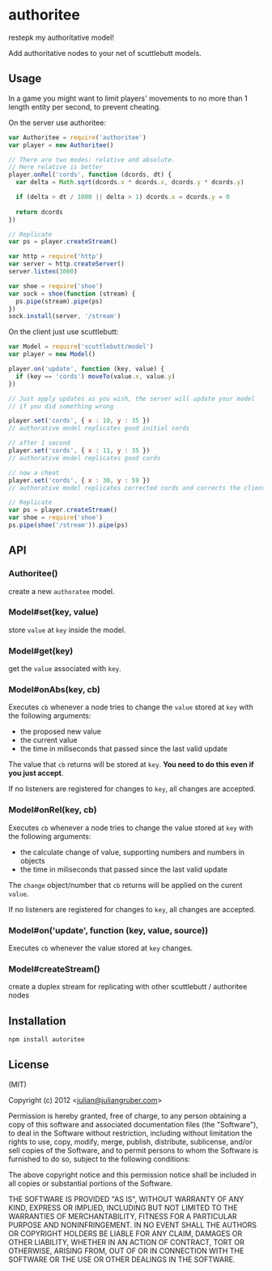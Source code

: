 # authoritee

restepk my authoritative model!

Add authoritative nodes to your net of scuttlebutt models.

## Usage

In a game you might want to limit players' movements to no more than 1 length
entity per second, to prevent cheating. 

On the server use authoritee:

```javascript
var Authoritee = require('authoritee')
var player = new Authoritee()

// There are two modes: relative and absolute.
// Here relative is better
player.onRel('cords', function (dcords, dt) {
  var delta = Math.sqrt(dcords.x * dcords.x, dcords.y * dcords.y)

  if (delta > dt / 1000 || delta > 1) dcords.x = dcords.y = 0
  
  return dcords
})

// Replicate
var ps = player.createStream()

var http = require('http')
var server = http.createServer()
server.listen(3000)

var shoe = require('shoe')
var sock = shoe(function (stream) {
  ps.pipe(stream).pipe(ps)
})
sock.install(server, '/stream')
```

On the client just use scuttlebutt:

```javascript
var Model = require('scuttlebutt/model')
var player = new Model()

player.on('update', function (key, value) {
  if (key == 'cords') moveTo(value.x, value.y)
})

// Just apply updates as you wish, the server will update your model
// if you did something wrong

player.set('cords', { x : 10, y : 35 })
// authorative model replicates good initial cords

// after 1 second
player.set('cords', { x : 11, y : 35 })
// authorative model replicates good cords

// now a cheat
player.set('cords', { x : 30, y : 59 })
// authorative model replicates corrected cords and corrects the client

// Replicate
var ps = player.createStream()
var shoe = require('shoe')
ps.pipe(shoe('/stream')).pipe(ps)
```

## API

### Authoritee()

create a new `authoratee` model.

### Model#set(key, value)

store `value` at `key` inside the model.

### Model#get(key)

get the `value` associated with `key`.

### Model#onAbs(key, cb)

Executes `cb` whenever a node tries to change the `value` stored at `key` with
the following arguments:

* the proposed new value
* the current value
* the time in miliseconds that passed since the last valid update

The value that `cb` returns will be stored at `key`. __You need to do this
even if you just accept__.

If no listeners are registered for changes to `key`, all changes are accepted.

### Model#onRel(key, cb)

Executes `cb` whenever a node tries to change the value stored at `key` with
the following arguments:

* the calculate change of value, supporting numbers and numbers in objects
* the time in miliseconds that passed since the last valid update

The `change` object/number that `cb` returns will be applied on the curent
`value`.

If no listeners are registered for changes to `key`, all changes are accepted.

### Model#on('update', function (key, value, source))

Executes `cb` whenever the value stored at `key` changes.

### Model#createStream()

create a duplex stream for replicating with other scuttlebutt / authoritee nodes

## Installation

```bash
npm install autoritee
```

## License

(MIT)

Copyright (c) 2012 &lt;julian@juliangruber.com&gt;

Permission is hereby granted, free of charge, to any person obtaining a copy of
this software and associated documentation files (the "Software"), to deal in
the Software without restriction, including without limitation the rights to
use, copy, modify, merge, publish, distribute, sublicense, and/or sell copies of
the Software, and to permit persons to whom the Software is furnished to do so,
subject to the following conditions:

The above copyright notice and this permission notice shall be included in all
copies or substantial portions of the Software.

THE SOFTWARE IS PROVIDED "AS IS", WITHOUT WARRANTY OF ANY KIND, EXPRESS OR
IMPLIED, INCLUDING BUT NOT LIMITED TO THE WARRANTIES OF MERCHANTABILITY,
FITNESS FOR A PARTICULAR PURPOSE AND NONINFRINGEMENT. IN NO EVENT SHALL THE
AUTHORS OR COPYRIGHT HOLDERS BE LIABLE FOR ANY CLAIM, DAMAGES OR OTHER
LIABILITY, WHETHER IN AN ACTION OF CONTRACT, TORT OR OTHERWISE, ARISING FROM,
OUT OF OR IN CONNECTION WITH THE SOFTWARE OR THE USE OR OTHER DEALINGS IN THE
SOFTWARE.
